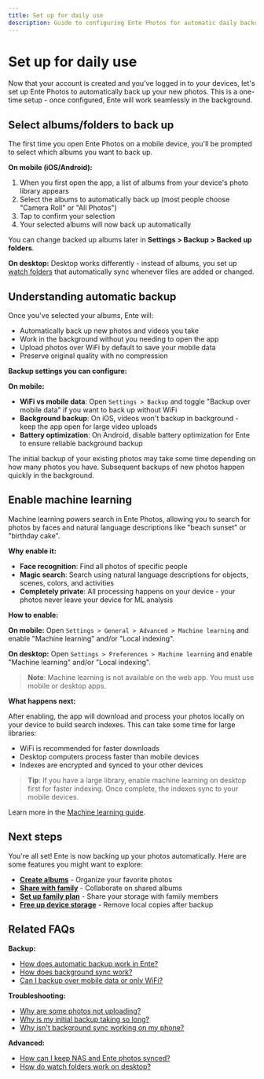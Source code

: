 ```yaml
---
title: Set up for daily use
description: Guide to configuring Ente Photos for automatic daily backup
---
```


# Set up for daily use

Now that your account is created and you've logged in to your devices, let's set up Ente Photos to automatically back up your new photos. This is a one-time setup - once configured, Ente will work seamlessly in the background.

## Select albums/folders to back up

The first time you open Ente Photos on a mobile device, you'll be prompted to select which albums you want to back up.

**On mobile (iOS/Android):**
1. When you first open the app, a list of albums from your device's photo library appears
2. Select the albums to automatically back up (most people choose "Camera Roll" or "All Photos")
3. Tap to confirm your selection
4. Your selected albums will now back up automatically

You can change backed up albums later in **Settings > Backup > Backed up folders**.

**On desktop:**
Desktop works differently - instead of albums, you set up [watch folders](/photos/features/backup-and-sync/watch-folders) that automatically sync whenever files are added or changed.

## Understanding automatic backup

Once you've selected your albums, Ente will:
* Automatically back up new photos and videos you take
* Work in the background without you needing to open the app
* Upload photos over WiFi by default to save your mobile data
* Preserve original quality with no compression

**Backup settings you can configure:**

**On mobile:**
* **WiFi vs mobile data**: Open `Settings > Backup` and toggle "Backup over mobile data" if you want to back up without WiFi
* **Background backup**: On iOS, videos won't backup in background - keep the app open for large video uploads
* **Battery optimization**: On Android, disable battery optimization for Ente to ensure reliable background backup

The initial backup of your existing photos may take some time depending on how many photos you have. Subsequent backups of new photos happen quickly in the background.

## Enable machine learning

Machine learning powers search in Ente Photos, allowing you to search for photos by faces and natural language descriptions like "beach sunset" or "birthday cake".

**Why enable it:**
- **Face recognition**: Find all photos of specific people
- **Magic search**: Search using natural language descriptions for objects, scenes, colors, and activities
- **Completely private**: All processing happens on your device - your photos never leave your device for ML analysis

**How to enable:**

**On mobile:**
Open `Settings > General > Advanced > Machine learning` and enable "Machine learning" and/or "Local indexing".

**On desktop:**
Open `Settings > Preferences > Machine learning` and enable "Machine learning" and/or "Local indexing".

> **Note**: Machine learning is not available on the web app. You must use mobile or desktop apps.

**What happens next:**

After enabling, the app will download and process your photos locally on your device to build search indexes. This can take some time for large libraries:
- WiFi is recommended for faster downloads
- Desktop computers process faster than mobile devices
- Indexes are encrypted and synced to your other devices

> **Tip**: If you have a large library, enable machine learning on desktop first for faster indexing. Once complete, the indexes sync to your mobile devices.

Learn more in the [Machine learning guide](/photos/features/search-and-discovery/machine-learning).

## Next steps

You're all set! Ente is now backing up your photos automatically. Here are some features you might want to explore:

* **[Create albums](/photos/features/albums-and-organization/albums)** - Organize your favorite photos
* **[Share with family](/photos/features/sharing-and-collaboration/share)** - Collaborate on shared albums
* **[Set up family plan](/photos/features/account/family-plans)** - Share your storage with family members
* **[Free up device storage](/photos/features/albums-and-organization/storage-optimization)** - Remove local copies after backup

## Related FAQs

**Backup:**
* [How does automatic backup work in Ente?](/photos/faq/backup-and-sync#automatic-backup)
* [How does background sync work?](/photos/faq/backup-and-sync#how-background-sync-works)
* [Can I backup over mobile data or only WiFi?](/photos/faq/backup-and-sync#mobile-data)

**Troubleshooting:**
* [Why are some photos not uploading?](/photos/faq/troubleshooting#upload-failures)
* [Why is my initial backup taking so long?](/photos/faq/backup-and-sync#initial-backup-slow)
* [Why isn't background sync working on my phone?](/photos/faq/troubleshooting#background-sync-issues)

**Advanced:**
* [How can I keep NAS and Ente photos synced?](/photos/faq/advanced-features#nas-sync)
* [How do watch folders work on desktop?](/photos/faq/backup-and-sync#how-watch-folders-work)